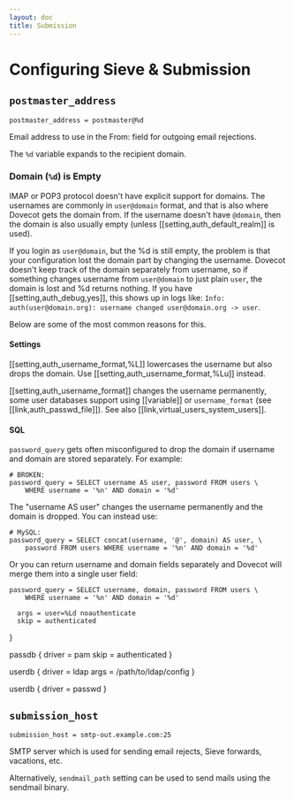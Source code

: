```yaml
---
layout: doc
title: Submission
---
```


# Configuring Sieve & Submission

## `postmaster_address`

`postmaster_address = postmaster@%d`

Email address to use in the From: field for outgoing email rejections.

The `%d` variable expands to the recipient domain.

### Domain (`%d`) is Empty

IMAP or POP3 protocol doesn't have explicit support for domains. The
usernames are commonly in `user@domain` format, and that is also where
Dovecot gets the domain from. If the username doesn't have `@domain`, then
the domain is also usually empty (unless [[setting,auth_default_realm]]
is used).

If you login as `user@domain`, but the %d is still empty, the problem is
that your configuration lost the domain part by changing the username.
Dovecot doesn't keep track of the domain separately from username, so if
something changes username from `user@domain` to just plain `user`, the
domain is lost and %d returns nothing. If you have [[setting,auth_debug,yes]],
this shows up in logs like:
`Info: auth(user@domain.org): username changed user@domain.org -> user`.

Below are some of the most common reasons for this.

#### Settings

[[setting,auth_username_format,%L]] lowercases the username but also drops
the domain. Use [[setting,auth_username_format,%Lu]] instead.

[[setting,auth_username_format]] changes the username permanently, some
user databases support using [[variable]] or `username_format` (see
[[link,auth_passwd_file]]). See also [[link,virtual_users_system_users]].

#### SQL

`password_query` gets often misconfigured to drop the domain if
username and domain are stored separately. For example:

```
# BROKEN:
password_query = SELECT username AS user, password FROM users \
    WHERE username = '%n' AND domain = '%d'
```

The "username AS user" changes the username permanently and the domain
is dropped. You can instead use:

```
# MySQL:
password_query = SELECT concat(username, '@', domain) AS user, \
    password FROM users WHERE username = '%n' AND domain = '%d'
```

Or you can return username and domain fields separately and Dovecot will
merge them into a single user field:

```
password_query = SELECT username, domain, password FROM users \
    WHERE username = '%n' AND domain = '%d'
```

      args = user=%Ld noauthenticate
      skip = authenticated
   }

   passdb {
      driver = pam
      skip = authenticated
   }

   userdb {
      driver = ldap
      args = /path/to/ldap/config
   }

   userdb {
      driver = passwd
   }

## `submission_host`

`submission_host = smtp-out.example.com:25`

SMTP server which is used for sending email rejects, Sieve forwards,
vacations, etc.

Alternatively, `sendmail_path` setting can be used to send mails using the
sendmail binary.
